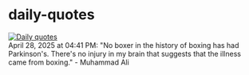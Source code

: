 # daily-quotes
[![Daily quotes](https://github.com/ceepu8/daily-quotes/actions/workflows/daily-quote.yml/badge.svg)](https://github.com/ceepu8/daily-quotes/actions/workflows/daily-quote.yml)<br/>
April 28, 2025 at 04:41 PM: "No boxer in the history of boxing has had Parkinson's. There's no injury in my brain that suggests that the illness came from boxing." - Muhammad Ali
